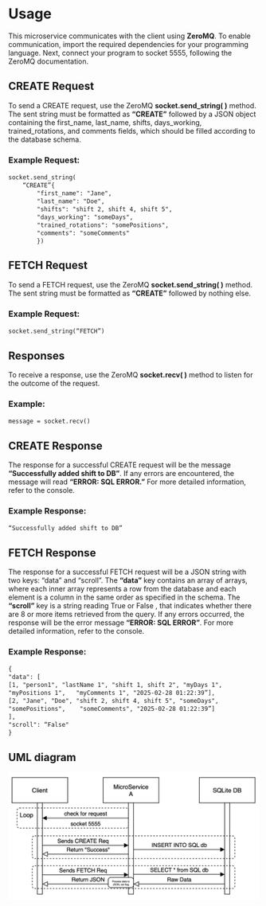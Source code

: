 ﻿# Usage

This microservice communicates with the client using **ZeroMQ**. To enable communication, import the required dependencies for your programming language. Next, connect your program to socket 5555, following the ZeroMQ documentation.

## CREATE Request

To send a CREATE request, use the ZeroMQ **socket.send_string( )** method. The sent string must be formatted as **“CREATE”** followed by a JSON object containing the first_name, last_name, shifts, days_working, trained_rotations, and comments fields, which should be filled according to the database schema.

### Example Request:
    socket.send_string( 
    	“CREATE”{
    	    "first_name": "Jane",
    	    "last_name": "Doe",
    	    "shifts": "shift 2, shift 4, shift 5",
    	    "days_working": "someDays",
    	    "trained_rotations": "somePositions",
    	    "comments": "someComments"
			})


## FETCH Request

To send a FETCH request, use the ZeroMQ **socket.send_string( )** method. The sent string must be formatted as **“CREATE”** followed by nothing else.

### Example Request:

    socket.send_string(“FETCH”)

## Responses

To receive a response, use the ZeroMQ **socket.recv( )** method to listen for the outcome of the request. 

### Example:

    message = socket.recv()


## CREATE Response

The response for a successful CREATE request will be the message **“Successfully added shift to DB”**. If any errors are encountered, the message will read **“ERROR: SQL ERROR.”** For more detailed information, refer to the console.

### Example Response:
    “Successfully added shift to DB”

## FETCH Response

The response for a successful FETCH request will be a JSON string with two keys: “data” and “scroll”. The **“data”** key contains an array of arrays, where each inner array represents a row from the database and each element is a column in the same order as specified in the schema. The **“scroll”** key is a string reading True or False , that indicates whether there are 8 or more items retrieved from the query. If any errors occurred, the response will be the error message **“ERROR: SQL ERROR”**. For more detailed information, refer to the console.


### Example Response:
    {
	"data": [
	[1, "person1", "lastName 1", "shift 1, shift 2", "myDays 1", "myPositions 1", 	"myComments 1", "2025-02-28 01:22:39”], 
	[2, "Jane", "Doe", "shift 2, shift 4, shift 5", "someDays", "somePositions", 	"someComments", "2025-02-28 01:22:39”] 
	], 
	"scroll": “False"
	}



## UML diagram
![UML Diagram](https://github.com/selfsta/Microservice-David/blob/main/UML_diagram.png?raw=true)
